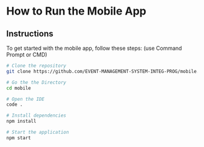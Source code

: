 # How to Run the Mobile App

## Instructions

To get started with the mobile app, follow these steps: (use Command Prompt or CMD)

```sh
# Clone the repository
git clone https://github.com/EVENT-MANAGEMENT-SYSTEM-INTEG-PROG/mobile.git

# Go the the Directory
cd mobile

# Open the IDE
code .

# Install dependencies
npm install

# Start the application
npm start
